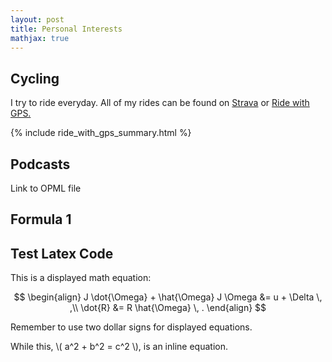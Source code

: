 ```yaml
---
layout: post
title: Personal Interests
mathjax: true
---
```


## Cycling

I try to ride everyday.
All of my rides can be found on <a href="https://www.strava.com/athletes/shankarkulumani">Strava</a> or <a href="http://ridewithgps.com/users/216546">Ride with GPS.</a>

{% include ride_with_gps_summary.html %}

## Podcasts

Link to OPML file

## Formula 1



## Test Latex Code

This is a displayed math equation:

$$
\begin{align}
	J \dot{\Omega} + \hat{\Omega} J \Omega &= u + \Delta \, ,\\
	\dot{R} &= R \hat{\Omega} \, .
\end{align}
$$

Remember to use two dollar signs for displayed equations.

While this, \\( a^2 + b^2 = c^2 \\), is an inline equation.